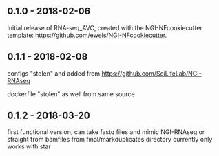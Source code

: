 
## 0.1.0 - 2018-02-06
Initial release of RNA-seq_AVC, created with the NGI-NFcookiecutter template: https://github.com/ewels/NGI-NFcookiecutter.
## 0.1.1 - 2018-02-08
configs "stolen" and added from https://github.com/SciLifeLab/NGI-RNAseq

dockerfile "stolen" as well from same source

## 0.1.2 - 2018-03-20

first functional version, can take fastq files and mimic NGI-RNAseq or straight from bamfiles from final/markduplicates directory 
currently only works with star
